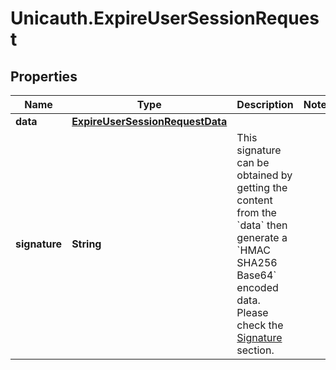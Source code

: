 # Unicauth.ExpireUserSessionRequest

## Properties
Name | Type | Description | Notes
------------ | ------------- | ------------- | -------------
**data** | [**ExpireUserSessionRequestData**](ExpireUserSessionRequestData.md) |  | 
**signature** | **String** | This signature can be obtained by getting the content from the &#x60;data&#x60; then generate a &#x60;HMAC SHA256 Base64&#x60; encoded data. Please check the [Signature](#section/Signature) section. | 
